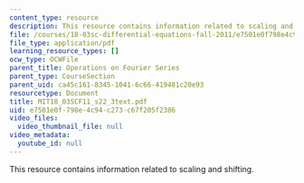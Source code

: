 ```yaml
---
content_type: resource
description: This resource contains information related to scaling and shifting.
file: /courses/18-03sc-differential-equations-fall-2011/e7501e0f798e4c94c273c67f205f2386_MIT18_03SCF11_s22_3text.pdf
file_type: application/pdf
learning_resource_types: []
ocw_type: OCWFile
parent_title: Operations on Fourier Series
parent_type: CourseSection
parent_uid: ca45c161-8345-1041-6c66-419481c20e93
resourcetype: Document
title: MIT18_03SCF11_s22_3text.pdf
uid: e7501e0f-798e-4c94-c273-c67f205f2386
video_files:
  video_thumbnail_file: null
video_metadata:
  youtube_id: null
---
```

This resource contains information related to scaling and shifting.

